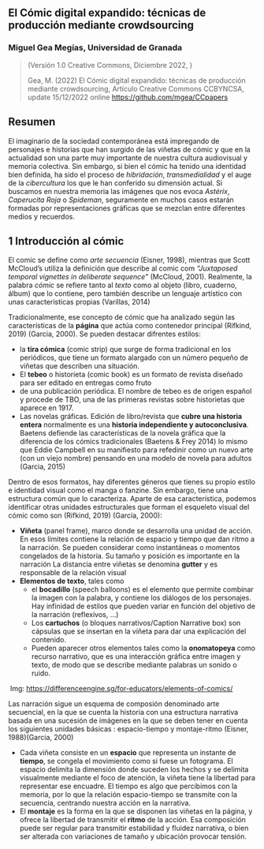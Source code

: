 
## El Cómic digital expandido: técnicas de producción mediante crowdsourcing  

### Miguel Gea Megías, Universidad de Granada

> (Versión 1.0 Creative Commons, Diciembre 2022,  )
>
> Gea, M. (2022) El Cómic digital expandido: técnicas de producción mediante crowdsourcing, Artículo Creative Commons CCBYNCSA, update 15/12/2022 online https://github.com/mgea/CCpapers


## Resumen

El imaginario de la sociedad contemporánea está impregando de personajes e 
historias que han surgido de las viñetas de cómic y que en la actualidad son una parte muy importante 
de nuestra cultura audiovisual y memoria colectiva.  Sin embargo, si bien el cómic ha tenido una identidad bien definida, 
ha sido el proceso de *hibridación*, *transmedialidad* y el auge de la *cibercultura* los que le han conferido su dimensión actual. 
Si buscamos en nuestra memoria las imágenes que nos evoca *Astérix*, *Caperucita Roja* o *Spideman*, seguramente en muchos casos estarán 
formadas por representaciones gráficas que se mezclan entre diferentes medios y recuerdos. 


 

## 1 Introducción al cómic

El comic se define como  *arte secuencia* (Eisner, 1998), mientras que Scott McCloud’s utiliza la definición que
describe al comic com *“Juxtaposed temporal vignettes in deliberate sequence”* (McCloud, 2001). 
Realmente, la palabra *cómic* se refiere tanto al *texto* como al objeto (libro, cuaderno, álbum) que lo contiene, 
pero también describe un lenguaje artístico con unas características propias  (Varillas, 2014)



Tradicionalmente, ese concepto de cómic que ha analizado según las características de la **página** que actúa 
como contenedor principal (Rifkind, 2019) (Garcia, 2000). Se pueden destacar difrentes estilos: 

* la **tira cómica** (comic strip)  que surge de forma tradicional en los periódicos, que tiene un formato alargado  con un número pequeño de viñetas que describen una situación.   
* El **tebeo** o historieta (comic book) es un formato de revista diseñado para ser editado en entregas como fruto 
* de una publicación periódica. El nombre de tebeo es de origen español y procede de TBO, una de las primeras revistas sobre historietas que aparece en 1917.  
* Las novelas gráficas. Edición de libro/revista que  **cubre una historia entera** normalmente es una **historia independiente y autoconclusiva**. Baetens defiende las características de la novela gráfica que la diferencia de los cómics tradicionales (Baetens & Frey 2014)  lo mismo que Eddie Campbell en su manifiesto para refedinir como un nuevo arte (con un viejo nombre) pensando en una modelo de novela para adultos (Garcia, 2015)

Dentro de esos formatos, hay diferentes géneros que tienes su propio estilo e identidad visual como el manga o fanzine. Sin embargo, tiene una estructura común que lo caracteriza. Aparte de esa característica, podemos identificar otras unidades estructurales que forman el esqueleto visual del cómic como son (Rifkind, 2019) (García, 2000): 

* **Viñeta** (panel frame), marco donde se desarrolla una unidad de acción. En esos límites contiene la relación de espacio y tiempo que dan ritmo a la narración. Se pueden considerar como instantáneas o momentos congelados de la historia. Su tamaño y posición es importante en la narración La distancia entre viñetas se denomina **gutter** y es responsable de la relación visual   
* **Elementos de texto**, tales como 
  * el **bocadillo** (speech balloons) es el elemento que permite combinar la imagen con la palabra, y contiene los diálogos de los personajes. Hay infinidad de estilos que pueden variar en función del objetivo de la narración (reflexivos, ...) 
  * Los **cartuchos** (o bloques narrativos/Caption Narrative box) son cápsulas que se insertan en la viñeta para dar una explicación del contenido. 
  * Pueden aparecer otros elementos tales como la **onomatopeya** como recurso narrativo, que es una interacción gráfica entre imagen y texto, de modo que se describe mediante palabras un sonido o ruido.  



​	Img: https://differenceengine.sg/for-educators/elements-of-comics/ 

Las narración sigue un esquema de composión denominado arte secuencial, en la que se cuenta la historia con una estructura narrativa basada en una sucesión de imágenes en la que se deben tener en cuenta los siguientes unidades básicas : espacio-tiempo y montaje-ritmo (Eisner, 1988)(Garcia, 2000)

* Cada viñeta consiste en un **espacio** que representa un instante de **tiempo**, se congela el movimiento  como si fuese un fotograma. El espacio delimita la dimensión donde suceden los hechos y se delimita visualmente mediante el foco de atención, la viñeta tiene la libertad para representar ese encuadre. El tiempo es algo que percibimos con la memoria, por lo que la relación espacio-tiempo se  transmite con la secuencia, centrando nuestra acción en la narrativa.  
* El **montaje** es la forma en la que se disponen las viñetas en la página, y ofrece la libertad de transmitir el **ritmo** de la acción. Esa composición puede ser regular para transmitir estabilidad  y  fluidez narrativa, o bien ser alterada con variaciones de tamaño y ubicación provocar tensión.  




